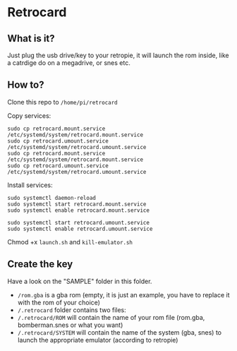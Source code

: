 # Retrocard

## What is it?

Just plug the usb drive/key to your retropie, it will launch the rom inside, like a catrdige do on a megadrive, or snes etc.

## How to?

Clone this repo to ``/home/pi/retrocard``

Copy services:

```shell
sudo cp retrocard.mount.service /etc/systemd/system/retrocard.mount.service
sudo cp retrocard.umount.service /etc/systemd/system/retrocard.umount.service
sudo cp retrocard.mount.service /etc/systemd/system/retrocard.mount.service
sudo cp retrocard.umount.service /etc/systemd/system/retrocard.umount.service
```

Install services:
```shell
sudo systemctl daemon-reload
sudo systemctl start retrocard.mount.service
sudo systemctl enable retrocard.mount.service  

sudo systemctl start retrocard.umount.service
sudo systemctl enable retrocard.umount.service
```

Chmod +x ``launch.sh`` and ``kill-emulator.sh``

## Create the key

Have a look on the "SAMPLE" folder in this folder.

- ``/rom.gba`` is a gba rom (empty, it is just an example, you have to replace it with the rom of your choice)
- ``/.retrocard`` folder contains two files:
- ``/.retrocard/ROM`` will contain the name of your rom file (rom.gba, bomberman.snes or what you want)
- ``/.retrocard/SYSTEM`` will contain the name of the system (gba, snes) to launch the appropriate emulator (according to retropie)
